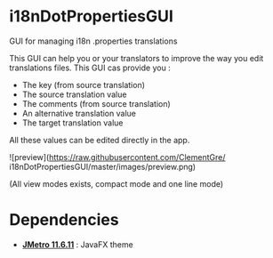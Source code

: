 # i18nDotPropertiesGUI

GUI for managing i18n .properties translations

This GUI can help you or your translators to improve the way you edit translations files. This GUI cas provide you :
- The key (from source translation)
- The source translation value
- The comments (from source translation)
- An alternative translation value
- The target translation value

All these values can be edited directly in the app.

![preview](https://raw.githubusercontent.com/ClementGre/
i18nDotPropertiesGUI/master/images/preview.png)

(All view modes exists, compact mode and one line mode)

# Dependencies

- **[JMetro 11.6.11](https://pixelduke.com/java-javafx-theme-jmetro/)** : JavaFX theme